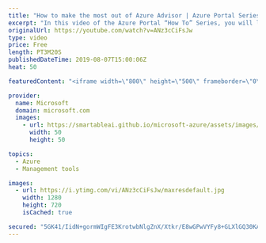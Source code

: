 ```yaml
---
title: "How to make the most out of Azure Advisor | Azure Portal Series"
excerpt: "In this video of the Azure Portal “How To” Series, you will learn how to make the most out of Azure Advisor to optimize your Azure workloads.    Try out these features in the Azure portal: https://portal.azure.com    Keep connected on Twitter: https://twitter.com/AzurePortal      And make sure to keep"
originalUrl: https://youtube.com/watch?v=ANz3cCiFsJw
type: video
price: Free
length: PT3M20S
publishedDateTime: 2019-08-07T15:00:06Z
heat: 50

featuredContent: "<iframe width=\"800\" height=\"500\" frameborder=\"0\" src=\"https://www.youtube.com/embed/ANz3cCiFsJw\" allow=\"accelerometer; autoplay; encrypted-media; gyroscope; picture-in-picture\" allowfullscreen></iframe>"

provider:
  name: Microsoft
  domain: microsoft.com
  images:
    - url: https://smartableai.github.io/microsoft-azure/assets/images/organizations/microsoft.com-50x50.jpg
      width: 50
      height: 50

topics:
  - Azure
  - Management tools

images:
  - url: https://i.ytimg.com/vi/ANz3cCiFsJw/maxresdefault.jpg
    width: 1280
    height: 720
    isCached: true

secured: "5GK41/IidN+gormWIgFE3KrotwbNlgZnX/Xtkr/E8wGPwVYFy8+GLXlGQ30KAJWxi1OI6mt6hJ/dqJ2tRC05yMczOkaYEkattjQD1RYUc4D4xbHTndWeUtVWqcJ4D4hBrDRgrkLzSWTa2QAYFmDhKCbRnz4qRDfOyTiYhHNq3+8rEdXPzmS6JFkCzMwA2GBTlFxshj0yHbL6EowXpKF2/Eggvdrq2KW7arccvjPmTCN/TeGsh++t+Omqzj1xxPHs76rwrbxtS5hoGlQIBNUl2Zje4RyXneaPQ7lzzpCSp2CucWGwcQO9S9eqEJNNwA3JfMQpnhwXvCO2BrN/n7ieGDQBYiXOIECv2f1axHopmkGyzsNwN1qKrWOtVHGmQWKzNpKNMuOywXYPV7V+dg0pEsPR7f/u/v+wOEaVnjiOdFs=;jhEux6+6uhbcvY/T6bGeBw=="
---
```


